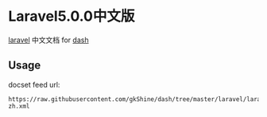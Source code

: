 Laravel5.0.0中文版
==============

[laravel](http://www.golaravel.com/) 中文文档 for [dash](http://kapeli.com/dash)

## Usage

docset feed url:
```
https://raw.githubusercontent.com/gkShine/dash/tree/master/laravel/laravel-zh.xml
```
